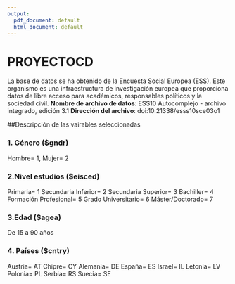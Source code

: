 ```yaml
---
output:
  pdf_document: default
  html_document: default
---
```

# PROYECTOCD
La base de datos se ha obtenido de la Encuesta Social Europea (ESS). Este organismo es una infraestructura de investigación europea que proporciona datos de libre acceso para académicos, responsables políticos y la sociedad civil. 
**Nombre de archivo de datos**: ESS10 Autocomplejo - archivo integrado, edición 3.1
**Dirección del archivo**: doi:10.21338/esss10sce03o1

##Descripción de las vairables seleccionadas

### 1. Género ($gndr)
Hombre= 1, Mujer= 2
### 2.Nivel estudios ($eisced)
Primaria= 1 
Secundaria Inferior= 2 
Secundaria Superior= 3
Bachiller= 4
Formación Profesional= 5
Grado Universitario= 6
Máster/Doctorado= 7
### 3.Edad ($agea)
De 15 a 90 años
### 4. Países ($cntry)
Austria= AT 
Chipre= CY 
Alemania= DE 
España= ES 
Israel= IL 
Letonia= LV 
Polonia= PL 
Serbia= RS 
Suecia= SE

